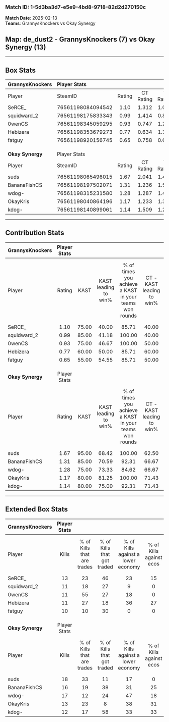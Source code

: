 ### Match ID: 1-5d3ba3d7-e5e9-4bd8-9718-82d2d270150c  
**Match Date**: 2025-02-13  
**Teams**: GrannysKnockers vs Okay Synergy  

## **Map**: de_dust2 - GrannysKnockers (7) vs Okay Synergy (13)  
---  

## Box Stats  

| **GrannysKnockers** | Player Stats      |        |           |          |       |      |       |         |        |      |     |
| :- | :- | :-: | :-: | :-: | :-: | :-: | :-: | :-: | :-: | :-: | :-: |
| Player              | SteamID           | Rating | CT Rating | T Rating | KAST  | ADR  | Kills | Assists | Deaths | K/D  | HS% |
| SeRCE_              | 76561198084094542 |  1.10  |   1.312   |  1.039   | 75.00 | 97.6 |  13   |    8    |   16   | 0.81 | 53  |
| squidward_2         | 76561198175833343 |  0.99  |   1.414   |  0.813   | 85.00 | 60.2 |  11   |    2    |   14   | 0.79 |  9  |
| 0wenCS              | 76561198345059295 |  0.93  |   0.747   |  1.266   | 75.00 | 49.4 |  11   |    1    |   12   | 0.92 | 63  |
| Hebizera            | 76561198353679273 |  0.77  |   0.634   |  1.304   | 60.00 | 72.6 |  11   |    3    |   17   | 0.65 | 72  |
| fatguy              | 76561198920156745 |  0.65  |   0.758   |  0.691   | 55.00 | 69.0 |  10   |    3    |   18   | 0.56 | 80  |
|                     |                   |        |           |          |       |      |       |         |        |      |     |
|                     |                   |        |           |          |       |      |       |         |        |      |     |
|                     |                   |        |           |          |       |      |       |         |        |      |     |
| **Okay Synergy**    | Player Stats      |        |           |          |       |      |       |         |        |      |     |
| Player              | SteamID           | Rating | CT Rating | T Rating | KAST  | ADR  | Kills | Assists | Deaths | K/D  | HS% |
| suds                | 76561198065496015 |  1.67  |   2.041   |  1.471   | 95.00 | 90.4 |  18   |    7    |   7    | 2.57 | 55  |
| BananaFishCS        | 76561198197502071 |  1.31  |   1.236   |  1.500   | 85.00 | 80.2 |  16   |    6    |   13   | 1.23 | 62  |
| wdog-               | 76561198315231580 |  1.28  |   1.287   |  1.454   | 75.00 | 86.1 |  17   |    7    |   14   | 1.21 | 58  |
| OkayKris            | 76561198040864196 |  1.17  |   1.233   |  1.345   | 80.00 | 68.0 |  13   |    7    |   11   | 1.18 | 38  |
| kdog-               | 76561198140899061 |  1.14  |   1.509   |  1.235   | 80.00 | 80.7 |  12   |    8    |   12   | 1.00 | 66  |
---  

## Contribution Stats  

| **GrannysKnockers** | Player Stats |       |                      |                                                        |                           |                                                             |                          |                                                            |
| :- | :-: | :-: | :-: | :-: | :-: | :-: | :-: | :-: |
| Player              |    Rating    | KAST  | KAST leading to win% | % of times you achieve a KAST in your teams won rounds | CT - KAST leading to win% | CT - % of times you achieve a KAST in your teams won rounds | T - KAST leading to win% | T - % of times you achieve a KAST in your teams won rounds |
| SeRCE_              |     1.10     | 75.00 |        40.00         |                         85.71                          |           40.00           |                           100.00                            |          40.00           |                           66.67                            |
| squidward_2         |     0.99     | 85.00 |        41.18         |                         100.00                         |           40.00           |                           100.00                            |          42.86           |                           100.00                           |
| 0wenCS              |     0.93     | 75.00 |        46.67         |                         100.00                         |           50.00           |                           100.00                            |          42.86           |                           100.00                           |
| Hebizera            |     0.77     | 60.00 |        50.00         |                         85.71                          |           60.00           |                            75.00                            |          42.86           |                           100.00                           |
| fatguy              |     0.65     | 55.00 |        54.55         |                         85.71                          |           50.00           |                            75.00                            |          60.00           |                           100.00                           |
|                     |              |       |                      |                                                        |                           |                                                             |                          |                                                            |
|                     |              |       |                      |                                                        |                           |                                                             |                          |                                                            |
|                     |              |       |                      |                                                        |                           |                                                             |                          |                                                            |
| **Okay Synergy**    | Player Stats |       |                      |                                                        |                           |                                                             |                          |                                                            |
| Player              |    Rating    | KAST  | KAST leading to win% | % of times you achieve a KAST in your teams won rounds | CT - KAST leading to win% | CT - % of times you achieve a KAST in your teams won rounds | T - KAST leading to win% | T - % of times you achieve a KAST in your teams won rounds |
| suds                |     1.67     | 95.00 |        68.42         |                         100.00                         |           62.50           |                           100.00                            |          72.73           |                           100.00                           |
| BananaFishCS        |     1.31     | 85.00 |        70.59         |                         92.31                          |           66.67           |                            80.00                            |          72.73           |                           100.00                           |
| wdog-               |     1.28     | 75.00 |        73.33         |                         84.62                          |           66.67           |                            80.00                            |          77.78           |                           87.50                            |
| OkayKris            |     1.17     | 80.00 |        81.25         |                         100.00                         |           71.43           |                           100.00                            |          88.89           |                           100.00                           |
| kdog-               |     1.14     | 80.00 |        75.00         |                         92.31                          |           71.43           |                           100.00                            |          77.78           |                           87.50                            |
---  

## Extended Box Stats  

| **GrannysKnockers** | Player Stats |                            |                            |                                    |                         |                              |                                 |        |                             |                                     |                          |                               |                            |
| :- | :-: | :-: | :-: | :-: | :-: | :-: | :-: | :-: | :-: | :-: | :-: | :-: | :-: |
| Player              |    Kills     | % of Kills that are trades | % of Kills that got traded | % of Kills against a lower economy | % of Kills against ecos | % of Kills that are flawless | % of Kills that are close duels | Deaths | % of Deaths that get traded | % of Deaths against a lower economy | % of Deaths against ecos | % of Deaths that are flawless | % of Deaths that are close |
| SeRCE_              |      13      |             23             |             46             |                 23                 |           15            |              15              |                8                |   16   |             25              |                  6                  |            0             |              50               |             25             |
| squidward_2         |      11      |             18             |             27             |                 9                  |            0            |              82              |                0                |   14   |             50              |                 14                  |            7             |              86               |             0              |
| 0wenCS              |      11      |             55             |             27             |                 18                 |            0            |              73              |                9                |   12   |              8              |                 17                  |            0             |              92               |             0              |
| Hebizera            |      11      |             27             |             18             |                 36                 |           27            |              73              |                0                |   17   |             29              |                 12                  |            0             |              71               |             0              |
| fatguy              |      10      |             10             |             30             |                 0                  |            0            |              60              |               20                |   18   |             17              |                 11                  |            6             |              67               |             11             |
|                     |              |                            |                            |                                    |                         |                              |                                 |        |                             |                                     |                          |                               |                            |
|                     |              |                            |                            |                                    |                         |                              |                                 |        |                             |                                     |                          |                               |                            |
|                     |              |                            |                            |                                    |                         |                              |                                 |        |                             |                                     |                          |                               |                            |
| **Okay Synergy**    | Player Stats |                            |                            |                                    |                         |                              |                                 |        |                             |                                     |                          |                               |                            |
| Player              |    Kills     | % of Kills that are trades | % of Kills that got traded | % of Kills against a lower economy | % of Kills against ecos | % of Kills that are flawless | % of Kills that are close duels | Deaths | % of Deaths that get traded | % of Deaths against a lower economy | % of Deaths against ecos | % of Deaths that are flawless | % of Deaths that are close |
| suds                |      18      |             33             |             11             |                 17                 |            0            |              83              |                6                |   7    |             14              |                  0                  |            0             |              86               |             0              |
| BananaFishCS        |      16      |             19             |             38             |                 31                 |           25            |              56              |               13                |   13   |             23              |                 15                  |            8             |              62               |             8              |
| wdog-               |      17      |             12             |             24             |                 47                 |           18            |              76              |                6                |   14   |             29              |                 14                  |            7             |              43               |             7              |
| OkayKris            |      13      |             23             |             8              |                 38                 |           31            |              69              |               15                |   11   |             45              |                  9                  |            0             |              64               |             18             |
| kdog-               |      12      |             17             |             58             |                 33                 |           33            |              83              |                0                |   12   |             33              |                 17                  |            17            |              58               |             0              |
